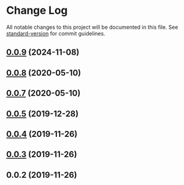 # Change Log

All notable changes to this project will be documented in this file. See [standard-version](https://github.com/conventional-changelog/standard-version) for commit guidelines.

## [0.0.9](https://github.com/nanndoj/xroad-client/compare/v0.0.8...v0.0.9) (2024-11-08)

## [0.0.8](https://github.com/nanndoj/xroad-client/compare/v0.0.5...v0.0.8) (2020-05-10)

## [0.0.7](https://github.com/nanndoj/xroad-client/compare/v0.0.5...v0.0.7) (2020-05-10)

## [0.0.5](https://github.com/nanndoj/xroad-client/compare/v0.0.4...v0.0.5) (2019-12-28)

## [0.0.4](https://github.com/nanndoj/xroad-client/compare/v0.0.3...v0.0.4) (2019-11-26)

## [0.0.3](https://github.com/nanndoj/xroad-client/compare/v0.0.2...v0.0.3) (2019-11-26)

## 0.0.2 (2019-11-26)
